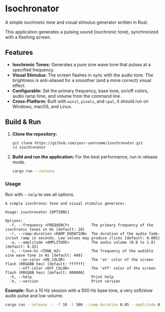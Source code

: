 # Isochronator

A simple isochronic tone and visual stimulus generator written in Rust.

This application generates a pulsing sound (isochronic tone), synchronized with a flashing screen.

## Features

*   **Isochronic Tones:** Generates a pure sine wave tone that pulses at a specified frequency.
*   **Visual Stimulus:** The screen flashes in sync with the audio tone. The brightness is anti-aliased for a smoother (and a more correct) visual effect.
*   **Configurable:** Set the primary frequency, base tone, on/off colors, audio ramp time, and volume from the command line.
*   **Cross-Platform:** Built with `winit`, `pixels`, and `cpal`, it should run on Windows, macOS, and Linux.

## Build & Run

1.  **Clone the repository:**
    ```sh
    git clone https://github.com/your-username/isochronator.git
    cd isochronator
    ```

2.  **Build and run the application:**
    For the best performance, run in release mode.

    ```sh
    cargo run --release
    ```

### Usage

Run with `--help` to see all options.

```
A simple isochronic tone and visual stimulus generator.

Usage: isochronator [OPTIONS]

Options:
  -f, --frequency <FREQUENCY>          The primary frequency of the isochronic tones in Hz [default: 20]
  -r, --ramp-duration <RAMP_DURATION>  The duration of the audio fade-in/out ramp in seconds. Low values may produce clicks [default: 0.005]
  -a, --amplitude <AMPLITUDE>          The audio volume (0.0 to 1.0) [default: 0.25]
  -t, --tone-hz <TONE_HZ>              The frequency of the audible sine wave tone in Hz [default: 440]
      --on-color <ON_COLOR>            The 'on' color of the screen flash (RRGGBB hex) [default: ffffff]
      --off-color <OFF_COLOR>          The 'off' color of the screen flash (RRGGBB hex) [default: 000000]
  -h, --help                           Print help
  -V, --version                        Print version
```

**Example:** Run a 10 Hz session with a 500 Hz base tone, a very soft/slow audio pulse and low volume.

```sh
cargo run --release -- -f 10 -t 500 --ramp-duration 0.05 --amplitude 0.1
```